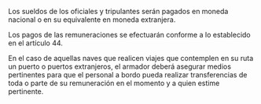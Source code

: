 Los sueldos de los oficiales y tripulantes serán pagados en moneda nacional o en su equivalente en moneda extranjera.

Los pagos de las remuneraciones se efectuarán conforme a lo establecido en el artículo 44.

En el caso de aquellas naves que realicen viajes que contemplen en su ruta un puerto o puertos extranjeros, el armador deberá asegurar medios pertinentes para que el personal a bordo pueda realizar transferencias de toda o parte de su remuneración en el momento y a quien estime pertinente.